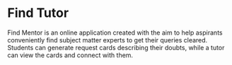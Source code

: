 # Find Tutor 
Find Mentor is an online application created with the aim to help aspirants conveniently find subject matter experts to get their queries cleared.
Students can generate request cards describing their doubts, while a tutor can view the cards and connect with them.
 